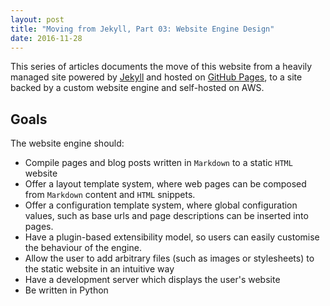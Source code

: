 ```yaml
---
layout: post
title: "Moving from Jekyll, Part 03: Website Engine Design"
date: 2016-11-28
---
```


This series of articles documents the move of this website from a heavily managed site powered by [Jekyll](https://jekyllrb.com/) and hosted on [GitHub Pages](https://pages.github.com/), to a site backed by a custom website engine and self-hosted on AWS.


## Goals

The website engine should:

- Compile pages and blog posts written in `Markdown` to a static `HTML` website
- Offer a layout template system, where web pages can be composed from `Markdown` content and `HTML` snippets.
- Offer a configuration template system, where global configuration values, such as base urls and page descriptions can be inserted into pages.
- Have a plugin-based extensibility model, so users can easily customise the behaviour of the engine.
- Allow the user to add arbitrary files (such as images or stylesheets) to the static website in an intuitive way
- Have a development server which displays the user's website
- Be written in Python
